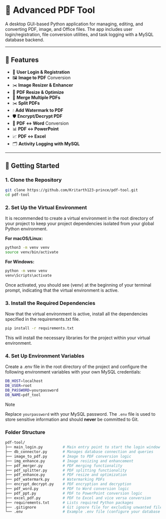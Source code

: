 # 📄 Advanced PDF Tool

A desktop GUI-based Python application for managing, editing, and converting PDF, image, and Office files. The app includes user login/registration, file conversion utilities, and task logging with a MySQL database backend.

---

## 🧰 Features

- 🔐 **User Login & Registration**
- 🖼️ **Image to PDF** Conversion
- ✂️ **Image Resizer & Enhancer**
- 📐 **PDF Resize & Optimize**
- 🧩 **Merge Multiple PDFs**
- ✂️ **Split PDFs**
- 💧 **Add Watermark to PDF**
- 🛡️ **Encrypt/Decrypt PDF**
- 🔄 **PDF ↔ Word** Conversion
- 📊 **PDF ↔ PowerPoint**
- 📈 **PDF ↔ Excel**
- 🗂️ **Activity Logging with MySQL**

---

## 🚀 Getting Started

### 1. Clone the Repository

```bash
git clone https://github.com/Kritarth123-prince/pdf-tool.git
cd pdf-tool
```

### 2. Set Up the Virtual Environment

It is recommended to create a virtual environment in the root directory of your project to keep your project dependencies isolated from your global Python environment.

**For macOS/Linux:**

``` bash
python3 -m venv venv
source venv/bin/activate
```

**For Windows:**

``` bash
python -m venv venv
venv\Scripts\activate
```

Once activated, you should see (venv) at the beginning of your terminal prompt, indicating that the virtual environment is active.

### 3. Install the Required Dependencies

Now that the virtual environment is active, install all the dependencies specified in the requirements.txt file.

```bash
pip install -r requirements.txt
```

This will install the necessary libraries for the project within your virtual environment.

### 4. Set Up Environment Variables

Create a .env file in the root directory of the project and configure the following environment variables with your own MySQL credentials:

```bash
DB_HOST=localhost
DB_USER=root
DB_PASSWORD=yourpassword
DB_NAME=pdf_tool
```

> [!NOTE]  
> Replace `yourpassword` with your MySQL password. The `.env` file is used to store sensitive information and should **never** be committed to Git.

### Folder Structure
```bash
pdf-tool/
├── main_login.py         # Main entry point to start the login window
├── db_connector.py       # Manages database connection and queries
├── image_to_pdf.py       # Image to PDF conversion logic
├── img_enhance.py        # Image resizing and enhancement
├── pdf_merger.py         # PDF merging functionality
├── pdf_splitter.py       # PDF splitting functionality
├── pdf_enhance.py        # PDF resize and optimization
├── pdf_watermark.py      # Watermarking PDFs
├── encrypt_decrypt.py    # PDF encryption and decryption
├── pdf_word.py           # PDF to Word conversion logic
├── pdf_ppt.py            # PDF to PowerPoint conversion logic
├── excel_pdf.py          # PDF to Excel and vice versa conversion
├── requirements.txt      # Lists required Python packages
├── .gitignore            # Git ignore file for excluding unwanted files
└── .env                  # Example .env file (configure your database settings)
```
